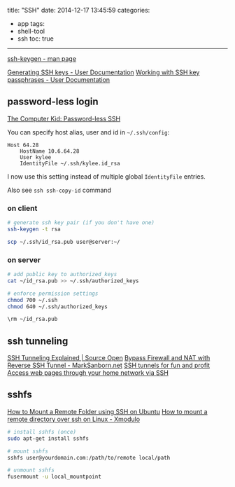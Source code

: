 title: "SSH"
date: 2014-12-17 13:45:59
categories:
- app
tags:
- shell-tool
- ssh
toc: true
---

[ssh-keygen - man page](https://www.mankier.com/1/ssh-keygen)

[Generating SSH keys - User Documentation](https://help.github.com/articles/generating-ssh-keys/)
[Working with SSH key passphrases - User Documentation](https://help.github.com/articles/working-with-ssh-key-passphrases/)

## password-less login

[The Computer Kid: Password-less SSH](http://www.thecomputerkid.com/2013/07/password-less-ssh.html#.VR4fbemUdhE)

You can specify host alias, user and id in `~/.ssh/config`:

```
Host 64.28
    HostName 10.6.64.28
    User kylee
    IdentityFile ~/.ssh/kylee.id_rsa
```

I now use this setting instead of multiple global `IdentityFile` entries.

Also see `ssh ssh-copy-id` command

### on client

```sh
# generate ssh key pair (if you don't have one)
ssh-keygen -t rsa

scp ~/.ssh/id_rsa.pub user@server:~/
```

### on server

```sh
# add public key to authorized_keys
cat ~/id_rsa.pub >> ~/.ssh/authorized_keys

# enforce permission settings
chmod 700 ~/.ssh
chmod 640 ~/.ssh/authorized_keys

\rm ~/id_rsa.pub
```

## ssh tunneling

[SSH Tunneling Explained | Source Open](https://chamibuddhika.wordpress.com/2012/03/21/ssh-tunnelling-explained/)
[Bypass Firewall and NAT with Reverse SSH Tunnel - MarkSanborn.net](http://www.marksanborn.net/howto/bypass-firewall-and-nat-with-reverse-ssh-tunnel/)
[SSH tunnels for fun and profit](https://underthehood.myob.com/ssh-tunnels-for-fun-and-profit/)
[Access web pages through your home network via SSH](https://coolaj86.com/articles/access-web-pages-through-your-home-network-via-ssh/)

## sshfs

[How to Mount a Remote Folder using SSH on Ubuntu](http://www.howtogeek.com/howto/ubuntu/how-to-mount-a-remote-folder-using-ssh-on-ubuntu/)
[How to mount a remote directory over ssh on Linux - Xmodulo](http://xmodulo.com/how-to-mount-remote-directory-over-ssh-on-linux.html)

```sh
# install sshfs (once)
sudo apt-get install sshfs

# mount sshfs
sshfs user@yourdomain.com:/path/to/remote local/path

# unmount sshfs
fusermount -u local_mountpoint
```
